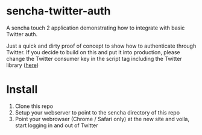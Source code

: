sencha-twitter-auth
===================

A sencha touch 2 application demonstrating how to integrate with basic Twitter auth.

Just a quick and dirty proof of concept to show how to authenticate through Twitter.
If you decide to build on this and put it into production, please change the Twitter consumer key  in the script tag including the Twitter library (<a href="https://github.com/gregfroese/sencha-twitter-auth/blob/master/sencha/index.html#L69">here</a>)

Install
=======

1. Clone this repo
2. Setup your webserver to point to the sencha directory of this repo
3. Point your webrowser (Chrome / Safari only) at the new site and voila, start logging in and out of Twitter


